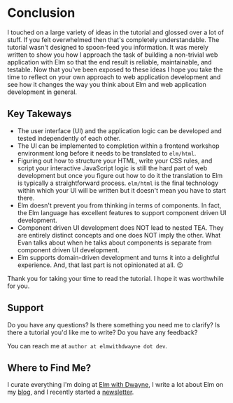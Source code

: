 # Conclusion

I touched on a large variety of ideas in the tutorial and glossed over a lot of stuff. If you felt overwhelmed then that's completely understandable. The tutorial wasn't designed to spoon-feed you information. It was merely written to show you how I approach the task of building a non-trivial web application with Elm so that the end result is reliable, maintainable, and testable. Now that you've been exposed to these ideas I hope you take the time to reflect on your own approach to web application development and see how it changes the way you think about Elm and web application development in general.

## Key Takeways

- The user interface (UI) and the application logic can be developed and tested independently of each other.
- The UI can be implemented to completion within a frontend workshop environment long before it needs to be translated to `elm/html`.
- Figuring out how to structure your HTML, write your CSS rules, and script your interactive JavaScript logic is still the hard part of web development but once you figure out how to do it the translation to Elm is typically a straightforward process. `elm/html` is the final technology within which your UI will be written but it doesn't mean you have to start there.
- Elm doesn't prevent you from thinking in terms of components. In fact, the Elm language has excellent features to support component driven UI development.
- Component driven UI development does NOT lead to nested TEA. They are entirely distinct concepts and one does NOT imply the other. What Evan talks about when he talks about components is separate from component driven UI development.
- Elm supports domain-driven development and turns it into a delightful experience. And, that last part is not opinionated at all. 😉

Thank you for taking your time to read the tutorial. I hope it was worthwhile for you.

## Support

Do you have any questions? Is there something you need me to clarify? Is there a tutorial you'd like me to write? Do you have any feedback?

You can reach me at `author at elmwithdwayne dot dev`.

## Where to Find Me?

I curate everything I'm doing at [Elm with Dwayne](https://elmwithdwayne.dev/), I write a lot about Elm on my [blog](https://dev.to/dwayne), and I recently started a [newsletter](https://buttondown.com/elmwithdwayne).
